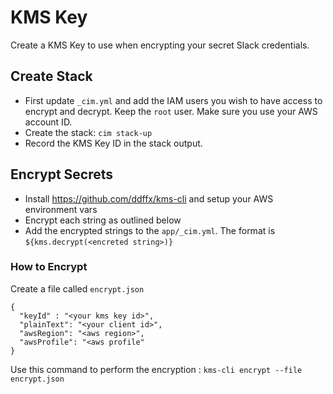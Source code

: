 # KMS Key
Create a KMS Key to use when encrypting your secret Slack credentials.

## Create Stack
- First update `_cim.yml` and add the IAM users you wish to have access to encrypt and decrypt.  Keep the `root` user.  Make sure you use your AWS account ID.
- Create the stack: `cim stack-up`
- Record the KMS Key ID in the stack output.

## Encrypt Secrets
- Install https://github.com/ddffx/kms-cli and setup your AWS environment vars
- Encrypt each string as outlined below
- Add the encrypted strings to the `app/_cim.yml`.  The format is `${kms.decrypt(<encreted string>)}`


### How to Encrypt
Create a file called `encrypt.json`
```
{
  "keyId" : "<your kms key id>",
  "plainText": "<your client id>",
  "awsRegion": "<aws region>",
  "awsProfile": "<aws profile"
}
```
Use this command to perform the encryption : `kms-cli encrypt --file encrypt.json`